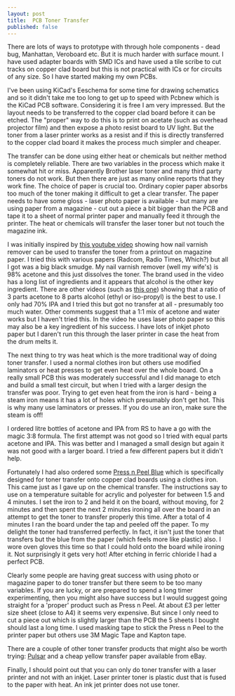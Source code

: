 ```yaml
---
layout: post
title:  PCB Toner Transfer
published: false
---
```


There are lots of ways to prototype with through hole components - dead bug, Manhattan, Veroboard etc. But it is much harder 
with surface mount. I have used adapter boards with SMD ICs and have used a tile scribe to cut tracks on copper clad board but this is 
not practical with ICs or for circuits of any size. So I have started making my own PCBs.

I've been using KiCad's Eeschema for some time for drawing schematics and so it didn't take me too long to get up to speed with Pcbnew
which is the KiCad PCB software. Considering it is free I am very impressed. But the layout needs to be transferred to the copper clad
board before it can be etched. The "proper" way to do this is to print on acetate (such as overhead projector film) and
then expose a photo resist board to UV light. But the toner from a laser printer works as a resist and if this is directly transferred 
to the copper clad board it makes the process much simpler and cheaper.

The transfer can be done using either heat or chemicals but neither method is completely reliable.
There are two variables in the process which make it somewhat hit or miss. Apparently Brother laser toner and many third party
toners do not work. But then there are just as many online reports that they work fine. The choice of paper is crucial too. Ordinary
copier paper absorbs too much of the toner making it difficult to get a clear transfer. The paper needs to have some gloss - laser
photo paper is available - but many
are using paper from a magazine - cut out a piece a bit bigger than the PCB and tape it to a sheet of normal printer paper and manually
feed it through the printer. The heat or chemicals will transfer the laser toner but not touch the magazine ink.

I was initially inspired by [this youtube video](https://www.youtube.com/watch?v=cVhSCEPINpM&t=325s) showing how nail varnish remover
can be used to transfer the toner from a printout on
magazine paper. I tried this with various papers (Radcom, Radio Times, Which?) but all I
got was a big black smudge. My nail varnish remover (well my wife's) is 98% acetone and this just dissolves the toner. The brand used in 
the video has a long list of ingredients and it appears that alcohol is the other key ingredient. There are other videos (such as 
[this one](https://www.youtube.com/watch?v=rMJM_nwUZAI)) showing that a ratio
of 3 parts acetone to 8 parts alcohol (ethyl or iso-propyl) is the best to use. I only had 70% IPA and I tried this but got no transfer
at all - presumably too much water. Other comments suggest that a 1:1 mix of acetone and water works but I haven't tried this. In the
video he uses laser photo paper so this may also be a key ingredient of his success. I have lots of inkjet photo paper but I daren't
run this through the laser printer in case the heat from the drum melts it.

The next thing to try was heat which is the more traditional way of doing toner transfer. I used a normal clothes iron but others use 
modified 
laminators or heat presses to get even heat over the whole board. On a really small PCB this was moderately successful and I did manage 
to etch and build a small test
circuit, but when I tried with a larger design the transfer was poor. Trying to get even heat from the iron is hard - being a steam iron
means it has a lot of holes which presumably don't get hot. This is why many use laminators or presses. If you do use an iron,
make sure the steam is off!

I ordered litre bottles of acetone and IPA from RS to have a go with the magic 3:8 formula. The first attempt was not good so I tried
with equal parts acetone and IPA. This was better and I managed a small design but again it was not good with a larger board. I tried
a few different papers but it didn't help.

Fortunately I had also ordered some [Press n Peel Blue](https://www.google.com/search?q=press+n+peel) which is specifically designed for 
toner transfer onto copper clad boards using a clothes iron. This
came just as I gave up on the chemical transfer. The instructions say to use on a temperature suitable for acrylic and polyester for
between 1.5 and 4 minutes. I set the iron to 2 and held it on the board, without moving, for 2 minutes and then spent the next 2 minutes
ironing all over the board in an attempt to get the toner to transfer properly this time. After a total of 4 minutes I ran the board
under the tap and peeled off the paper. To my delight the toner had transferred perfectly. In fact, it isn't just the toner that
transfers but the blue from the paper (which feels more like plastic) also. I wore oven gloves this time so that I could hold onto the 
board while ironing it. Not surprisingly it gets very hot!
After etching in ferric chloride I had a perfect PCB.

Clearly some people are having great success with using photo or magazine paper to do toner transfer but there seem to be too many 
variables. If
you are lucky, or are prepared to spend a long timer experimenting, then you might also have success but I would suggest going straight 
for a 'proper' product such as
Press n Peel. At about £3 per letter size sheet (close to A4) it seems very expensive. But since I only need to cut a piece out which
is slightly larger than the PCB the 5 sheets I bought should last a long time. I used masking tape to stick the Press n Peel to the
printer paper but others use 3M Magic Tape and Kapton tape.

There are a couple of other toner transfer products that might also be worth trying: [Pulsar](https://pcbfx.com/) and a cheap
yellow transfer paper available from eBay.

Finally, I should point out that you can only do toner transfer with a laser printer and not with an inkjet. Laser printer toner is 
plastic dust that is fused to the paper with heat. An ink jet printer does not use toner.
